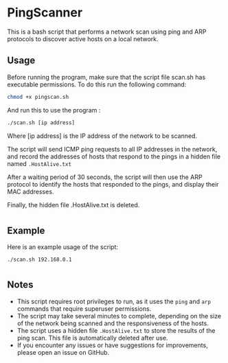 # PingScanner

This is a bash script that performs a network scan using ping and ARP protocols to discover active hosts on a local network.

## Usage

Before running the program, make sure that the script file scan.sh has executable permissions. To do this run the following command:
```bash
chmod +x pingscan.sh
```
And run this to use the program : 

```bash
./scan.sh [ip address]
```
Where [ip address] is the IP address of the network to be scanned.

The script will send ICMP ping requests to all IP addresses in the network, and record the addresses of hosts that respond to the pings in a hidden file named `.HostAlive.txt`

After a waiting period of 30 seconds, the script will then use the ARP protocol to identify the hosts that responded to the pings, and display their MAC addresses.

Finally, the hidden file .HostAlive.txt is deleted.

#
## Example

Here is an example usage of the script:

```
./scan.sh 192.168.0.1
```
#
## Notes

- This script requires root privileges to run, as it uses the `ping` and `arp` commands that require superuser permissions.
- The script may take several minutes to complete, depending on the size of the network being scanned and the responsiveness of the hosts.
- The script uses a hidden file `.HostAlive.txt` to store the results of the ping scan. This file is automatically deleted after use.
- If you encounter any issues or have suggestions for improvements, please open an issue on GitHub.
